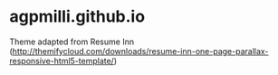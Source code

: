# agpmilli.github.io

Theme adapted from Resume Inn (http://themifycloud.com/downloads/resume-inn-one-page-parallax-responsive-html5-template/)